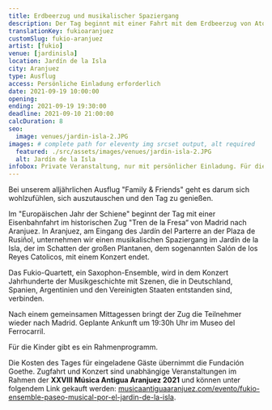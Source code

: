 ```yaml
---
title: Erdbeerzug und musikalischer Spaziergang
description: Der Tag beginnt mit einer Fahrt mit dem Erdbeerzug von Atocha nach Aranjuez. Das FUKIO-Saxophonquartett begleitet uns.
translationKey: fukioaranjuez
customSlug: fukio-aranjuez
artist: [fukio]
venue: [jardinisla]
location: Jardín de la Isla
city: Aranjuez
type: Ausflug
access: Persönliche Einladung erforderlich
date: 2021-09-19 10:00:00
opening:
ending: 2021-09-19 19:30:00
deadline: 2021-09-10 21:00:00
calcDuration: 8
seo:
  image: venues/jardin-isla-2.JPG
images: # complete path for eleventy img srcset output, alt required
  featured: ./src/assets/images/venues/jardin-isla-2.JPG
  alt: Jardín de la Isla
infobox: Private Veranstaltung, nur mit persönlicher Einladung. Für die Reise mit dem Zug sowie das Konzert können unabhängig davon Eintrittskarten erstanden werden.
---
```


Bei unserem alljährlichen Ausflug "Family & Friends" geht es darum sich wohlzufühlen, sich auszutauschen und den Tag zu genießen.

Im "Europäischen Jahr der Schiene" beginnt der Tag mit einer Eisenbahnfahrt im historischen Zug "Tren de la Fresa“ von Madrid nach Aranjuez. In Aranjuez, am Eingang des Jardín del Parterre an der Plaza de Rusiñol, unternehmen wir einen musikalischen Spaziergang im Jardín de la Isla, der im Schatten der großen Plantanen, dem sogenannten Salón de los Reyes Catolicos, mit einem Konzert endet.

Das Fukio-Quartett, ein Saxophon-Ensemble, wird in dem Konzert Jahrhunderte der Musikgeschichte mit Szenen, die in Deutschland, Spanien, Argentinien und den Vereinigten Staaten entstanden sind, verbinden.

Nach einem gemeinsamen Mittagessen bringt der Zug die Teilnehmer wieder nach Madrid. Geplante Ankunft um 19:30h Uhr im Museo del Ferrocarril.

Für die Kinder gibt es ein Rahmenprogramm.

Die Kosten des Tages für eingeladene Gäste übernimmt die Fundación Goethe.
Zugfahrt und Konzert sind unabhängige Veranstaltungen im Rahmen der **XXVIII Música Antigua Aranjuez 2021** und können unter folgendem Link gekauft werden: <a href="http://musicaantiguaaranjuez.com/evento/fukio-ensemble-paseo-musical-por-el-jardin-de-la-isla/" target="_blank" rel="noreferrer"> musicaantiguaaranjuez.com/evento/fukio-ensemble-paseo-musical-por-el-jardin-de-la-isla</a>.
